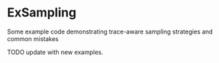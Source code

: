 # ExSampling

Some example code demonstrating trace-aware sampling strategies and common mistakes

TODO update with new examples.
